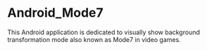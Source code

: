 # Android_Mode7
This Android application is dedicated to visually show background transformation mode also known as Mode7 in video games.
